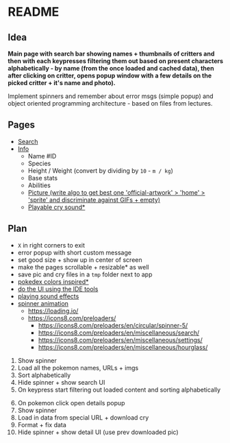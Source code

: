 # README

## Idea

**Main page with search bar showing names + thumbnails of critters
and then with each keypresses filtering them out based on present
characters alphabetically - by name (from the once loaded and
cached data), then after clicking on critter, opens popup window
with a few details on the picked critter + it's name and photo).**

Implement spinners and remember about error msgs (simple popup)
and object oriented programming architecture - based on files from
lectures.

## Pages

- [Search](https://pokeapi.co/api/v2/pokemon?limit=100000&offset=0)
- [Info](https://pokeapi.co/api/v2/pokemon/1/)
	- Name #ID
	- Species
	- Height / Weight (convert by dividing by `10` - `m / kg`)
	- Base stats
	- Abilities
	- [Picture (write algo to get best one 'official-artwork' > 'home' > 'sprite' and discriminate against GIFs + empty)](decidueye-hisui)
	- [Playable cry sound\*](https://raw.githubusercontent.com/PokeAPI/cries/main/cries/pokemon/latest/1.ogg)

## Plan

- `X` in right corners to exit
- error popup with short custom message
- set good size + show up in center of screen
- make the pages scrollable + resizable\* as well
- save pic and cry files in a `tmp` folder next to app
- [pokedex colors inspired\*](https://www.google.com/search?q=pokedex+device&ie=UTF-8#vhid=zqRulov4memzIM&vssid=_Bf5DaPrhEpeFxc8PiePgkQU_44)
- [do the UI using the IDE tools](https://www.youtube.com/watch?v=0d_IIXaV59s)
- [playing sound effects](https://stackoverflow.com/questions/15526255/best-way-to-get-sound-on-button-press-for-a-java-calculator)
- [spinner animation](https://stackoverflow.com/questions/7634402/creating-a-nice-loading-animation)
	- <https://loading.io/>
	- <https://icons8.com/preloaders/>
		- <https://icons8.com/preloaders/en/circular/spinner-5/>
		- <https://icons8.com/preloaders/en/miscellaneous/search/>
		- <https://icons8.com/preloaders/en/miscellaneous/settings/>
		- <https://icons8.com/preloaders/en/miscellaneous/hourglass/>

1. Show spinner
2. Load all the pokemon names, URLs + imgs
3. Sort alphabetically
4. Hide spinner + show search UI
5. On keypress start filtering out loaded content and sorting alphabetically
<!-- -->
6. On pokemon click open details popup
7. Show spinner
8. Load in data from special URL + download cry
9. Format + fix data
10. Hide spinner + show detail UI (use prev downloaded pic)
